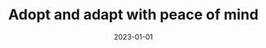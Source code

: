 ---
title: "Adopt and adapt with peace of mind"
description: "Maximize efficiency with a platform that works at scale and adapts to your needs. Backed by admin features, increased security, world-class support, and more."
type: platform/features/admin
layout: single
date: 2023-01-01
images: ["/banner-gradient.jpg"]
---